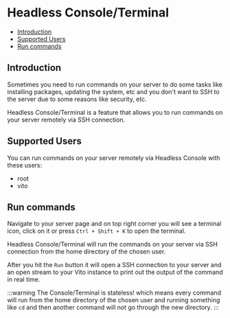 # Headless Console/Terminal

- [Introduction](#introduction)
- [Supported Users](#supported-users)
- [Run commands](#run-commands)

## Introduction

Sometimes you need to run commands on your server to do some tasks like installing packages, updating the system, etc
and you don't want to SSH to the server due to some reasons like security, etc.

Headless Console/Terminal is a feature that allows you to run commands on your server remotely via SSH connection.

## Supported Users

You can run commands on your server remotely via Headless Console with these users:

- root
- vito

## Run commands

Navigate to your server page and on top right corner you will see a terminal icon, click on it or press `Ctrl + Shift + K` to open the terminal.

Headless Console/Terminal will run the commands on your server via SSH connection from the home directory of the chosen
user.

After you hit the `Run` button it will open a SSH connection to your server and an open stream to your Vito instance to
print out the output of the command in real time.

:::warning
The Console/Terminal is stateless! which means every command will run from the home directory of the chosen user and
running something like `cd` and then another command will not go through the new directory.
:::
